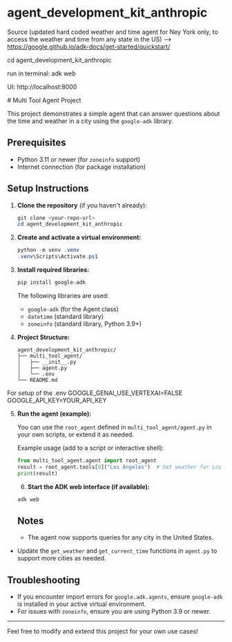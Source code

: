 # agent_development_kit_anthropic 
Source (updated hard coded weather and time agent for Ney York only, to access the weather and time from any state in the US) --> https://google.github.io/adk-docs/get-started/quickstart/


<p>cd agent_development_kit_anthropic</p>
<p>run in terminal: adk web</p>
<p>UI: http://localhost:8000</p>
# Multi Tool Agent Project

This project demonstrates a simple agent that can answer questions about the time and weather in a city using the `google-adk` library.

## Prerequisites
- Python 3.11 or newer (for `zoneinfo` support)
- Internet connection (for package installation)

## Setup Instructions

1. **Clone the repository** (if you haven't already):
	```powershell
	git clone <your-repo-url>
	cd agent_development_kit_anthropic
	```

2. **Create and activate a virtual environment:**
	```powershell
	python -m venv .venv
	.venv\Scripts\Activate.ps1
	```

3. **Install required libraries:**
	```powershell
	pip install google-adk
	```
	The following libraries are used:
	- `google-adk` (for the Agent class)
	- `datetime` (standard library)
	- `zoneinfo` (standard library, Python 3.9+)

4. **Project Structure:**
	```
	agent_development_kit_anthropic/
	├── multi_tool_agent/
	│   ├── __init__.py
	│   ├── agent.py
	│   └── .env
	└── README.md
	```

For setup of the .env
GOOGLE_GENAI_USE_VERTEXAI=FALSE
GOOGLE_API_KEY=YOUR_API_KEY


5. **Run the agent (example):**
   
	You can use the `root_agent` defined in `multi_tool_agent/agent.py` in your own scripts, or extend it as needed.

    Example usage (add to a script or interactive shell):
    ```python
    from multi_tool_agent.agent import root_agent
    result = root_agent.tools[0]("Los Angeles")  # Get weather for Los Angeles
    print(result)
    ```

    6. **Start the ADK web interface (if available):**
    ```powershell
    adk web
    ```

    ## Notes
    - The agent now supports queries for any city in the United States.
- Update the `get_weather` and `get_current_time` functions in `agent.py` to support more cities as needed.

## Troubleshooting
- If you encounter import errors for `google.adk.agents`, ensure `google-adk` is installed in your active virtual environment.
- For issues with `zoneinfo`, ensure you are using Python 3.9 or newer.

---

Feel free to modify and extend this project for your own use cases!


